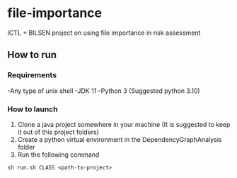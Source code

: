 # file-importance
ICTL + BILSEN project on using file importance in risk assessment

## How to run
### Requirements
-Any type of unix shell
-JDK 11
-Python 3 (Suggested python 3.10)

### How to launch
1. Clone a java project somewhere in your machine (It is suggested to keep it out of this project folders)
2. Create a python virtual environment in the DependencyGraphAnalysis folder
3. Run the following command
```
sh run.sh CLASS <path-to-project>
```